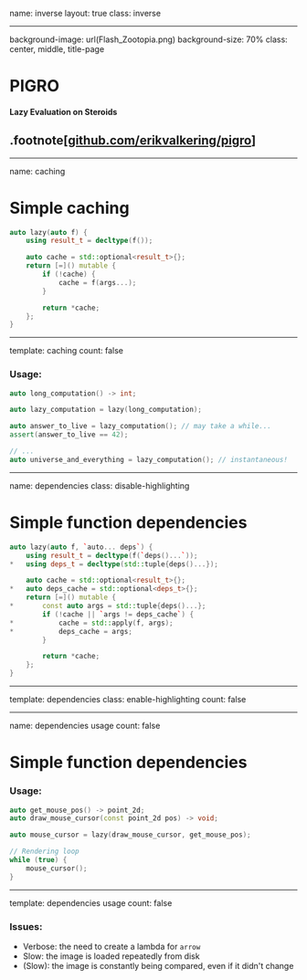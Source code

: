 name: inverse
layout: true
class: inverse

---
background-image: url(Flash_Zootopia.png)
background-size: 70%
class: center, middle, title-page

# PIGRO

#### Lazy Evaluation on Steroids

## .footnote[[github.com/erikvalkering/pigro](https://github.com/erikvalkering/pigro)]

---
name: caching

# Simple caching

```c++
auto lazy(auto f) {
    using result_t = decltype(f());

    auto cache = std::optional<result_t>{};
    return [=]() mutable {
        if (!cache) {
            cache = f(args...);
        }

        return *cache;
    };
}
```

---
template: caching
count: false

### Usage:

```cpp
auto long_computation() -> int;

auto lazy_computation = lazy(long_computation);

auto answer_to_live = lazy_computation(); // may take a while...
assert(answer_to_live == 42);

// ...
auto universe_and_everything = lazy_computation(); // instantaneous!
```

---
name: dependencies
class: disable-highlighting

# Simple function dependencies

```cpp
auto lazy(auto f, `auto... deps`) {
    using result_t = decltype(f(`deps()...`));
*   using deps_t = decltype(std::tuple{deps()...});

    auto cache = std::optional<result_t>{};
*   auto deps_cache = std::optional<deps_t>{};
    return [=]() mutable {
*       const auto args = std::tuple{deps()...};
        if (!cache || `args != deps_cache`) {
*           cache = std::apply(f, args);
*           deps_cache = args;
        }

        return *cache;
    };
}
```

---
template: dependencies
class: enable-highlighting
count: false

---
name: dependencies usage
count: false

# Simple function dependencies

### Usage:

```c++
auto get_mouse_pos() -> point_2d;
auto draw_mouse_cursor(const point_2d pos) -> void;

auto mouse_cursor = lazy(draw_mouse_cursor, get_mouse_pos);

// Rendering loop
while (true) {
    mouse_cursor();
}
```

---
template: dependencies usage
count: false

### Issues:
- Verbose: the need to create a lambda for `arrow`
- Slow: the image is loaded repeatedly from disk
- (Slow): the image is constantly being compared, even if it didn't change
